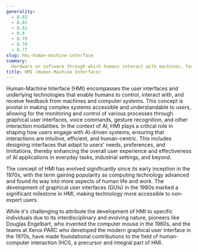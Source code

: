 ```yaml
---
generality:
  - 0.83
  - 0.82
  - 0.81
  - 0.8
  - 0.79
  - 0.78
  - 0.77
slug: hmi-human-machine-interface
summary:
  Hardware or software through which humans interact with machines, facilitating clear and effective communication between humans and computer systems.
title: HMI (Human-Machine Interface)
---
```


Human-Machine Interface (HMI) encompasses the user interfaces and underlying technologies that enable humans to control, interact with, and receive feedback from machines and computer systems. This concept is pivotal in making complex systems accessible and understandable to users, allowing for the monitoring and control of various processes through graphical user interfaces, voice commands, gesture recognition, and other interaction modalities. In the context of AI, HMI plays a critical role in shaping how users engage with AI-driven systems, ensuring that interactions are intuitive, efficient, and human-centric. This includes designing interfaces that adapt to users' needs, preferences, and limitations, thereby enhancing the overall user experience and effectiveness of AI applications in everyday tasks, industrial settings, and beyond.

The concept of HMI has evolved significantly since its early inception in the 1970s, with the term gaining popularity as computing technology advanced and found its way into more aspects of human life and work. The development of graphical user interfaces (GUIs) in the 1980s marked a significant milestone in HMI, making technology more accessible to non-expert users.

While it's challenging to attribute the development of HMI to specific individuals due to its interdisciplinary and evolving nature, pioneers like Douglas Engelbart, who invented the computer mouse in the 1960s, and the teams at Xerox PARC who developed the modern graphical user interface in the 1970s, have made foundational contributions to the field of human-computer interaction (HCI), a precursor and integral part of HMI.

